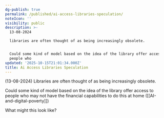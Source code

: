 ```yaml
---
dg-publish: true
permalink: /published/ai-access-libraries-speculation/
noteIcon: ''
visibility: public
description: >-
  13-08-2024

  libraries are often thought of as being increasingly obsolete. 


  Could some kind of model based on the idea of the library offer access to
  people who
updated: '2025-10-15T21:01:34.000Z'
title: Ai Access Libraries Speculation
---
```

(13-08-2024) Libraries are often thought of as being increasingly obsolete. 

Could some kind of model based on the idea of the library offer access to people who may not have the financial capabilities to do this at home ([[AI-and-digital-poverty]])

What might this look like?
